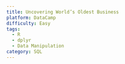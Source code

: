 ```yaml
---
title: Uncovering World’s Oldest Business
platform: DataCamp
difficulty: Easy
tags:
  - R
  - dplyr
  - Data Manipulation
category: SQL
---
```


